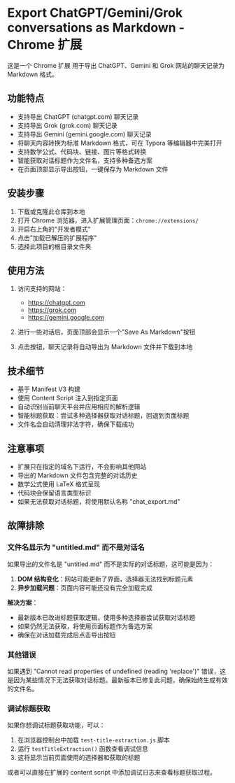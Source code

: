 # Export ChatGPT/Gemini/Grok conversations as Markdown - Chrome 扩展

这是一个 Chrome 扩展 用于导出 ChatGPT、Gemini 和 Grok 网站的聊天记录为 Markdown 格式。

## 功能特点

- 支持导出 ChatGPT (chatgpt.com) 聊天记录
- 支持导出 Grok (grok.com) 聊天记录
- 支持导出 Gemini (gemini.google.com) 聊天记录
- 将聊天内容转换为标准 Markdown 格式，可在 Typora 等编辑器中完美打开
- 支持数学公式、代码块、链接、图片等格式转换
- 智能获取对话标题作为文件名，支持多种备选方案
- 在页面顶部显示导出按钮，一键保存为 Markdown 文件

## 安装步骤

1. 下载或克隆此仓库到本地
2. 打开 Chrome 浏览器，进入扩展管理页面：`chrome://extensions/`
3. 开启右上角的"开发者模式"
4. 点击"加载已解压的扩展程序"
5. 选择此项目的根目录文件夹

## 使用方法

1. 访问支持的网站：
   - https://chatgpt.com
   - https://grok.com
   - https://gemini.google.com

2. 进行一些对话后，页面顶部会显示一个"Save As Markdown"按钮

3. 点击按钮，聊天记录将自动导出为 Markdown 文件并下载到本地

## 技术细节

- 基于 Manifest V3 构建
- 使用 Content Script 注入到指定页面
- 自动识别当前聊天平台并应用相应的解析逻辑
- 智能标题获取：尝试多种选择器获取对话标题，回退到页面标题
- 文件名会自动清理非法字符，确保下载成功

## 注意事项

- 扩展只在指定的域名下运行，不会影响其他网站
- 导出的 Markdown 文件包含完整的对话历史
- 数学公式使用 LaTeX 格式呈现
- 代码块会保留语言类型标识
- 如果无法获取对话标题，将使用默认名称 "chat_export.md"

## 故障排除

### 文件名显示为 "untitled.md" 而不是对话名

如果导出的文件名是 "untitled.md" 而不是实际的对话标题，这可能是因为：

1. **DOM 结构变化**：网站可能更新了界面，选择器无法找到标题元素
2. **异步加载问题**：页面内容可能还没有完全加载完成

**解决方案**：
- 最新版本已改进标题获取逻辑，使用多种选择器尝试获取对话标题
- 如果仍然无法获取，将使用页面标题作为备选方案
- 确保在对话加载完成后点击导出按钮

### 其他错误

如果遇到 "Cannot read properties of undefined (reading 'replace')" 错误，这是因为某些情况下无法获取对话标题。最新版本已修复此问题，确保始终生成有效的文件名。

### 调试标题获取

如果你想调试标题获取功能，可以：

1. 在浏览器控制台中加载 `test-title-extraction.js` 脚本
2. 运行 `testTitleExtraction()` 函数查看调试信息
3. 这将显示当前页面使用的选择器和获取的标题

或者可以直接在扩展的 content script 中添加调试日志来查看标题获取过程。
